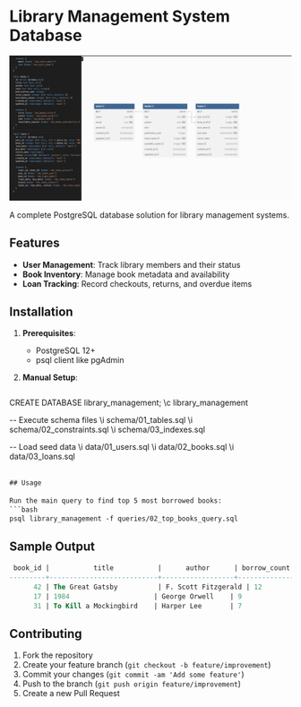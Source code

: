 # Library Management System Database

![Database ER Diagram](documentation/ER_Diagram.png)

A complete PostgreSQL database solution for library management systems.

## Features

- **User Management**: Track library members and their status
- **Book Inventory**: Manage book metadata and availability
- **Loan Tracking**: Record checkouts, returns, and overdue items

## Installation

1. **Prerequisites**:
   - PostgreSQL 12+
   - psql client like pgAdmin


2. **Manual Setup**:
   ```sql
CREATE DATABASE library_management;
\c library_management

-- Execute schema files
\i schema/01_tables.sql
\i schema/02_constraints.sql
\i schema/03_indexes.sql

-- Load seed data
\i data/01_users.sql
\i data/02_books.sql
\i data/03_loans.sql
   ```

## Usage

Run the main query to find top 5 most borrowed books:
```bash
psql library_management -f queries/02_top_books_query.sql
```

## Sample Output

```sql
 book_id |           title           |      author      | borrow_count
---------+---------------------------+------------------+--------------
      42 | The Great Gatsby          | F. Scott Fitzgerald | 12
      17 | 1984                     | George Orwell    | 9
      31 | To Kill a Mockingbird    | Harper Lee       | 7
```

## Contributing

1. Fork the repository
2. Create your feature branch (`git checkout -b feature/improvement`)
3. Commit your changes (`git commit -am 'Add some feature'`)
4. Push to the branch (`git push origin feature/improvement`)
5. Create a new Pull Request

